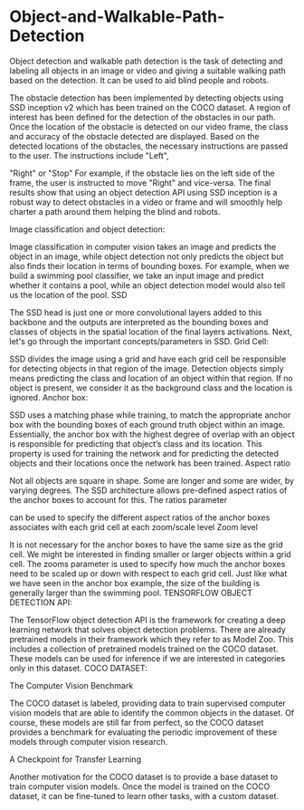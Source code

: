 # Object-and-Walkable-Path-Detection

Object detection and walkable path detection is the task of detecting and labeling all objects in an image or video and giving a suitable walking path based on the detection. It can be used to aid blind people and robots.

The obstacle detection has been implemented by detecting objects using SSD inception v2 which has been trained on the COCO dataset. A region of interest has been defined for the detection of the obstacles in our path. Once the location of the obstacle is detected on our video frame, the class and accuracy of the obstacle detected are displayed. Based on the detected locations of the obstacles, the necessary instructions are passed to the user. The instructions include  "Left",
 
"Right" or "Stop" For example, if the obstacle lies on the left side of the frame, the user is instructed to move "Right" and vice-versa.
The final results show that using an object detection API using SSD inception is a robust way to detect obstacles in a video or frame and will smoothly help charter a path around them helping the blind and robots.

Image classification and object detection:

Image classification in computer vision takes an image and predicts the object in an image, while object detection not only predicts the object but also finds their location in terms of bounding boxes. For example, when we build a swimming pool classifier, we take an input image and predict whether it contains a pool, while an object detection model would also tell us the location of the pool.
SSD

The SSD head is just one or more convolutional layers added to this backbone and the outputs are interpreted as the bounding boxes and classes of objects in the spatial location of the final layers activations. Next, let's go through the important concepts/parameters in SSD.
Grid Cell:

SSD divides the image using a grid and have each grid cell be responsible for detecting objects in that region of the image. Detection objects simply means predicting the class and location of an object within that region. If no object is present, we consider it as the background class and the location is ignored.
Anchor box:

SSD uses a matching phase while training, to match the appropriate anchor box with the bounding boxes of each ground truth object within an image. Essentially, the anchor box with the highest degree of overlap with an object is responsible for predicting that object’s class and its location. This property is used for training the network and for predicting the detected objects and their locations once the network has been trained.
Aspect ratio

Not all objects are square in shape. Some are longer and some are wider, by varying degrees. The SSD architecture allows pre-defined aspect ratios of the anchor boxes to account for this. The ratios parameter
 
can be used to specify the different aspect ratios of the anchor boxes associates with each grid cell at each zoom/scale level
Zoom level

It is not necessary for the anchor boxes to have the same size as the grid cell. We might be interested in finding smaller or larger objects within a grid cell. The zooms parameter is used to specify how much the anchor boxes need to be scaled up or down with respect to each grid cell. Just like what we have seen in the anchor box example, the size of the building is generally larger than the swimming pool.
TENSORFLOW OBJECT DETECTION API:

The TensorFlow object detection API is the framework for creating a deep learning network that solves object detection problems. There are already pretrained models in their framework which they refer to as Model Zoo. This includes a collection of pretrained models trained on the COCO dataset. These models can be used for inference if we are interested in categories only in this dataset.
COCO DATASET:

The Computer Vision Benchmark

The COCO dataset is labeled, providing data to train supervised computer vision models that are able to identify the common objects in the dataset. Of course, these models are still far from perfect, so the COCO dataset provides a benchmark for evaluating the periodic improvement of these models through computer vision research.

A Checkpoint for Transfer Learning

Another motivation for the COCO dataset is to provide a base dataset to train computer vision models. Once the model is trained on the COCO dataset, it can be fine-tuned to learn other tasks, with a custom dataset.
